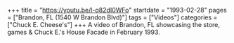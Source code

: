 +++
title = "https://youtu.be/l-q82dI0WFo"
startdate = "1993-02-28"
pages = ["Brandon, FL (1540 W Brandon Blvd)"]
tags = ["Videos"]
categories = ["Chuck E. Cheese's"]
+++
A video of Brandon, FL showcasing the store, games & Chuck E.'s House Facade in February 1993.
